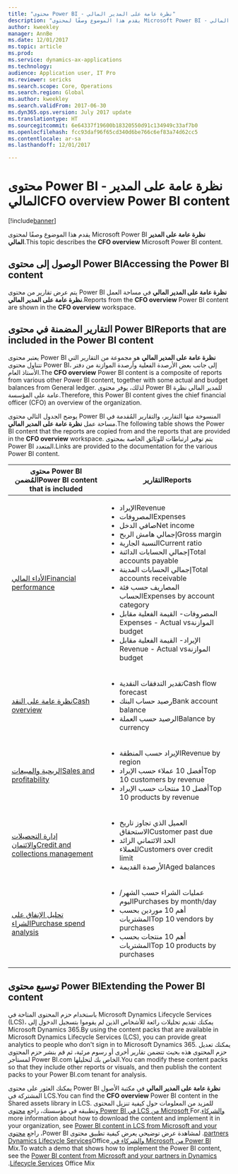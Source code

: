```yaml
---
title: "محتوى Power BI - نظرة عامة على المدير المالي"
description: "يقدم هذا الموضوع وصفًا لمحتوى Microsoft Power BI - نظرة عامة على المدير المالي."
author: kweekley
manager: AnnBe
ms.date: 12/01/2017
ms.topic: article
ms.prod: 
ms.service: dynamics-ax-applications
ms.technology: 
audience: Application user, IT Pro
ms.reviewer: sericks
ms.search.scope: Core, Operations
ms.search.region: Global
ms.author: kweekley
ms.search.validFrom: 2017-06-30
ms.dyn365.ops.version: July 2017 update
ms.translationtype: HT
ms.sourcegitcommit: 6e64337f19600b18320550d91c134949c33af7b0
ms.openlocfilehash: fcc93daf96f65cd340d6be766c6ef83a74d62cc5
ms.contentlocale: ar-sa
ms.lasthandoff: 12/01/2017

---
```


# <a name="cfo-overview-power-bi-content"></a><span data-ttu-id="eb97a-103">محتوى Power BI - نظرة عامة على المدير المالي</span><span class="sxs-lookup"><span data-stu-id="eb97a-103">CFO overview Power BI content</span></span>

[!include[banner](../includes/banner.md)]


<span data-ttu-id="eb97a-104">يقدم هذا الموضوع وصفًا لمحتوى Microsoft Power BI **نظرة عامة على المدير المالي**.</span><span class="sxs-lookup"><span data-stu-id="eb97a-104">This topic describes the **CFO overview** Microsoft Power BI content.</span></span> 

## <a name="accessing-the-power-bi-content"></a><span data-ttu-id="eb97a-105">الوصول إلى محتوى Power BI</span><span class="sxs-lookup"><span data-stu-id="eb97a-105">Accessing the Power BI content</span></span>

<span data-ttu-id="eb97a-106">يتم عرض تقارير من محتوى Power BI **نظرة عامة على المدير المالي** في مساحة العمل **نظرة عامة على المدير المالي**.</span><span class="sxs-lookup"><span data-stu-id="eb97a-106">Reports from the **CFO overview** Power BI content are shown in the **CFO overview** workspace.</span></span>

## <a name="reports-that-are-included-in-the-power-bi-content"></a><span data-ttu-id="eb97a-107">التقارير المضمنة في محتوى Power BI</span><span class="sxs-lookup"><span data-stu-id="eb97a-107">Reports that are included in the Power BI content</span></span>
<span data-ttu-id="eb97a-108">يعتبر محتوى Power BI **نظرة عامة على المدير المالي** هو مجموعة من التقارير التي تتناول محتوى Power BI، إلى جانب بعض الأرصدة الفعلية وأرصدة الموازنة من دفتر الأستاذ العام.</span><span class="sxs-lookup"><span data-stu-id="eb97a-108">The **CFO overview** Power BI content is a composite of reports from various other Power BI content, together with some actual and budget balances from General ledger.</span></span> <span data-ttu-id="eb97a-109">لذلك، يوفر محتوى Power BI للمدير المالي نظرة عامة على المؤسسة.</span><span class="sxs-lookup"><span data-stu-id="eb97a-109">Therefore, this Power BI content gives the chief financial officer (CFO) an overview of the organization.</span></span>

<span data-ttu-id="eb97a-110">يوضح الجدول التالي محتوى Power BI المنسوخة منها التقارير، والتقارير المُقدمة في مساحة عمل **نظرة عامة على المدير المالي**.</span><span class="sxs-lookup"><span data-stu-id="eb97a-110">The following table shows the Power BI content that the reports are copied from and the reports that are provided in the **CFO overview** workspace.</span></span> <span data-ttu-id="eb97a-111">يتم توفير ارتباطات للوثائق الخاصة بمحتوى Power BI المتعدد.</span><span class="sxs-lookup"><span data-stu-id="eb97a-111">Links are provided to the documentation for the various Power BI content.</span></span>

| <span data-ttu-id="eb97a-112">محتوى Power BI المُضمن</span><span class="sxs-lookup"><span data-stu-id="eb97a-112">Power BI content that is included</span></span>     | <span data-ttu-id="eb97a-113">التقارير</span><span class="sxs-lookup"><span data-stu-id="eb97a-113">Reports</span></span> |
|---------------------------------------|---------|
| [<span data-ttu-id="eb97a-114">الأداء المالي</span><span class="sxs-lookup"><span data-stu-id="eb97a-114">Financial performance</span></span>](financial-performance-power-bi-content-pack.md) | <ul><li><span data-ttu-id="eb97a-115">الإيراد</span><span class="sxs-lookup"><span data-stu-id="eb97a-115">Revenue</span></span></li><li><span data-ttu-id="eb97a-116">المصروفات</span><span class="sxs-lookup"><span data-stu-id="eb97a-116">Expenses</span></span></li><li><span data-ttu-id="eb97a-117">صافي الدخل</span><span class="sxs-lookup"><span data-stu-id="eb97a-117">Net income</span></span></li><li><span data-ttu-id="eb97a-118">إجمالي هامش الربح</span><span class="sxs-lookup"><span data-stu-id="eb97a-118">Gross margin</span></span></li><li><span data-ttu-id="eb97a-119">النسبة الجارية</span><span class="sxs-lookup"><span data-stu-id="eb97a-119">Current ratio</span></span></li><li><span data-ttu-id="eb97a-120">إجمالي الحسابات الدائنة</span><span class="sxs-lookup"><span data-stu-id="eb97a-120">Total accounts payable</span></span></li><li><span data-ttu-id="eb97a-121">إجمالي الحسابات المدينة</span><span class="sxs-lookup"><span data-stu-id="eb97a-121">Total accounts receivable</span></span></li><li><span data-ttu-id="eb97a-122">المصاريف حسب فئة الحساب</span><span class="sxs-lookup"><span data-stu-id="eb97a-122">Expenses by account category</span></span></li><li><span data-ttu-id="eb97a-123">المصروفات- ‏‫القيمة الفعلية مقابل الموازنة</span><span class="sxs-lookup"><span data-stu-id="eb97a-123">Expenses - Actual vs budget</span></span></li><li><span data-ttu-id="eb97a-124">الإيراد- ‏‫القيمة الفعلية مقابل الموازنة</span><span class="sxs-lookup"><span data-stu-id="eb97a-124">Revenue - Actual vs budget</span></span></li></ul> |
| [<span data-ttu-id="eb97a-125">نظرة عامة على النقد</span><span class="sxs-lookup"><span data-stu-id="eb97a-125">Cash overview</span></span>](../../financials/cash-bank-management/Cash-Overview-Power-BI-content.md) | <ul><li><span data-ttu-id="eb97a-126">تقدير التدفقات النقدية</span><span class="sxs-lookup"><span data-stu-id="eb97a-126">Cash flow forecast</span></span></li><li><span data-ttu-id="eb97a-127">رصيد حساب البنك</span><span class="sxs-lookup"><span data-stu-id="eb97a-127">Bank account balance</span></span></li><li><span data-ttu-id="eb97a-128">الرصيد حسب العملة</span><span class="sxs-lookup"><span data-stu-id="eb97a-128">Balance by currency</span></span></li></ul> |
| [<span data-ttu-id="eb97a-129">الربحية والمبيعات</span><span class="sxs-lookup"><span data-stu-id="eb97a-129">Sales and profitability</span></span>](sales-profitability-performance-content-pack.md) | <ul><li><span data-ttu-id="eb97a-130">الإيراد حسب المنطقة</span><span class="sxs-lookup"><span data-stu-id="eb97a-130">Revenue by region</span></span></li><li><span data-ttu-id="eb97a-131">أفضل 10 عملاء حسب الإيراد</span><span class="sxs-lookup"><span data-stu-id="eb97a-131">Top 10 customers by revenue</span></span></li><li><span data-ttu-id="eb97a-132">أفضل 10 منتجات حسب الإيراد</span><span class="sxs-lookup"><span data-stu-id="eb97a-132">Top 10 products by revenue</span></span></li></ul> |
| [<span data-ttu-id="eb97a-133">إدارة التحصيلات والائتمان</span><span class="sxs-lookup"><span data-stu-id="eb97a-133">Credit and collections management</span></span>](../../financials/accounts-receivable/credit-collections-power-bi.md) | <ul><li><span data-ttu-id="eb97a-134">العميل الذي تجاوز تاريخ الاستحقاق</span><span class="sxs-lookup"><span data-stu-id="eb97a-134">Customer past due</span></span></li><li><span data-ttu-id="eb97a-135">الحد الائتماني الزائد للعملاء</span><span class="sxs-lookup"><span data-stu-id="eb97a-135">Customers over credit limit</span></span></li><li><span data-ttu-id="eb97a-136">الأرصدة القديمة</span><span class="sxs-lookup"><span data-stu-id="eb97a-136">Aged balances</span></span></li></ul> |
| [<span data-ttu-id="eb97a-137">تحليل الإنفاق على الشراء</span><span class="sxs-lookup"><span data-stu-id="eb97a-137">Purchase spend analysis</span></span>](../../financials/accounts-receivable/credit-collections-power-bi.md) | <ul><li><span data-ttu-id="eb97a-138">عمليات الشراء حسب الشهر/اليوم</span><span class="sxs-lookup"><span data-stu-id="eb97a-138">Purchases by month/day</span></span></li><li><span data-ttu-id="eb97a-139">أهم 10 موردين بحسب المشتريات</span><span class="sxs-lookup"><span data-stu-id="eb97a-139">Top 10 vendors by purchases</span></span></li><li><span data-ttu-id="eb97a-140">أهم 10 منتجات بحسب المشتريات</span><span class="sxs-lookup"><span data-stu-id="eb97a-140">Top 10 products by purchases</span></span></li></ul> |

## <a name="extending-the-power-bi-content"></a><span data-ttu-id="eb97a-141">توسيع محتوى Power BI</span><span class="sxs-lookup"><span data-stu-id="eb97a-141">Extending the Power BI content</span></span>
<span data-ttu-id="eb97a-142">باستخدام حزم المحتوى المتاحة في Microsoft Dynamics Lifecycle Services (LCS)، يمكنك تقديم تحليلات رائعة للأشخاص الذين لم يقوموا بتسجيل الدخول إلى Microsoft Dynamics 365.</span><span class="sxs-lookup"><span data-stu-id="eb97a-142">By using the content packs that are available in Microsoft Dynamics Lifecycle Services (LCS), you can provide great analytics to people who don't sign in to Microsoft Dynamics 365.</span></span> <span data-ttu-id="eb97a-143">يمكنك تعديل حزم المحتوى هذه بحيث تتضمن تقارير أخرى أو رسوم مرئية، ثم قم بنشر حزم المحتوى لمستأجر Power BI.com الخاص بك لتحليلها.</span><span class="sxs-lookup"><span data-stu-id="eb97a-143">You can modify these content packs so that they include other reports or visuals, and then publish the content packs to your Power BI.com tenant for analysis.</span></span>

<span data-ttu-id="eb97a-144">يمكنك العثور على محتوى Power BI **نظرة عامة على المدير المالي** في مكتبة الأصول المشتركة في LCS.</span><span class="sxs-lookup"><span data-stu-id="eb97a-144">You can find the **CFO overview** Power BI content in the Shared assets library in LCS.</span></span> <span data-ttu-id="eb97a-145">للمزيد من المعلومات حول كيفية تنزيل المحتوى وتطبيقه في مؤسستك، راجع [محتوى Power BI في LCS من Microsoft والشركاء‬‏‫](power-bi-content-microsoft-partners.md).</span><span class="sxs-lookup"><span data-stu-id="eb97a-145">For more information about how to download the content and implement it in your organization, see [Power BI content in LCS from Microsoft and your partners](power-bi-content-microsoft-partners.md).</span></span> <span data-ttu-id="eb97a-146">لمشاهدة عرض توضيحي يعرض كيفية تطبيق محتوى Power BI، راجع [محتوى Power BI من Microsoft والشركاء في Dynamics Lifecycle Services](https://mix.office.com/watch/9puyb1b2xs1w)Office Mix.</span><span class="sxs-lookup"><span data-stu-id="eb97a-146">To watch a demo that shows how to implement the Power BI content, see the [Power BI content from Microsoft and your partners in Dynamics Lifecycle Services](https://mix.office.com/watch/9puyb1b2xs1w) Office Mix.</span></span>

